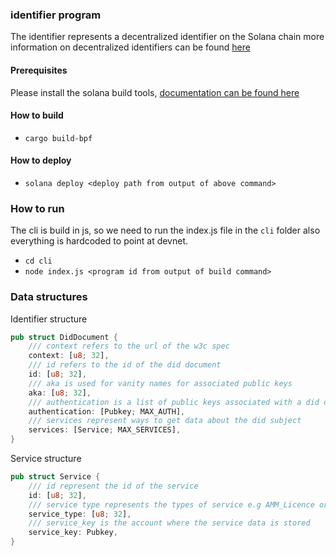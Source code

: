 ### identifier program

The identifier represents a decentralized identifier on the Solana chain more information on decentralized identifiers can be found [here](https://w3c.github.io/did-core/)

#### Prerequisites

Please install the solana build tools, [documentation can be found here](https://docs.solana.com/cli/install-solana-cli-tools)

#### How to build

- `cargo build-bpf`

#### How to deploy

- `solana deploy <deploy path from output of above command>`

### How to run 

The cli is build in js, so we need to run the index.js file in the `cli` folder also everything is hardcoded to point at devnet.

- `cd cli`
- `node index.js <program id from output of build command>`

### Data structures

Identifier structure
```rust
pub struct DidDocument {
    /// context refers to the url of the w3c spec
    context: [u8; 32],
    /// id refers to the id of the did document
    id: [u8; 32],
    /// aka is used for vanity names for associated public keys
    aka: [u8; 32],
    /// authentication is a list of public keys associated with a did document
    authentication: [Pubkey; MAX_AUTH],
    /// services represent ways to get data about the did subject
    services: [Service; MAX_SERVICES],
}
```

Service structure
```rust
pub struct Service {
    /// id represent the id of the service
    id: [u8; 32],
    /// service type represents the types of service e.g AMM_Licence or Bridge_Licence
    service_type: [u8; 32],
    /// service_key is the account where the service data is stored
    service_key: Pubkey,
}
```
